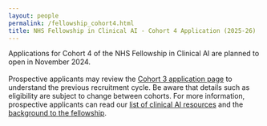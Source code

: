 ```yaml
---
layout: people
permalink: /fellowship_cohort4.html
title: NHS Fellowship in Clinical AI - Cohort 4 Application (2025-26) 
---
```

Applications for Cohort 4 of the NHS Fellowship in Clinical AI are planned to open in November 2024.
<br><br>
Prospective applicants may review the [Cohort 3 application page](/fellowship_cohort3.html) to understand the previous recruitment cycle. Be aware that details such as eligibility are subject to change between cohorts.
For more information, prospective applicants can read our [list of clinical AI resources](/resources.html#People/) and the [background to the fellowship](/fellowship_info.html).